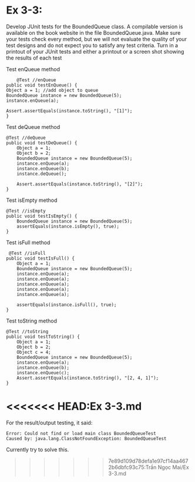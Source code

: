 # Ex 3-3: #

Develop JUnit tests for the BoundedQueue class. A compilable
version is available on the book website in the file
BoundedQueue.java. Make sure your tests check every method,
but we will not evaluate the quality of your test designs and do not
expect you to satisfy any test criteria. Turn in a printout of your
JUnit tests and either a printout or a screen shot showing the results
of each test

Test enQueue method
	
	
        @Test //enQueue
    public void testEnQueue() {
    Object a = 1; //add object to queue
    BoundedQueue instance = new BoundedQueue(5);
    instance.enQueue(a);
    
    Assert.assertEquals(instance.toString(), "[1]");
    }
    

Test deQueue method

    @Test //deQueue
    public void testDeQueue() {       
        Object a = 1;
        Object b = 2;
        BoundedQueue instance = new BoundedQueue(5);
        instance.enQueue(a);
        instance.enQueue(b);
        instance.deQueue();
        
        Assert.assertEquals(instance.toString(), "[2]");
    }

Test isEmpty method

    @Test //isEmpty
    public void testIsEmpty() {        
        BoundedQueue instance = new BoundedQueue(5);
        assertEquals(instance.isEmpty(), true);
    }

Test isFull method

     @Test //isFull
    public void testIsFull() {  
        Object a = 1;
        BoundedQueue instance = new BoundedQueue(5);
        instance.enQueue(a);
        instance.enQueue(a);
        instance.enQueue(a);
        instance.enQueue(a);
        instance.enQueue(a);

        assertEquals(instance.isFull(), true);
    }

Test toString method

    @Test //toString
    public void testToString() {    
        Object a = 1;
        Object b = 2;
        Object c = 4;
        BoundedQueue instance = new BoundedQueue(5);
        instance.enQueue(a);
        instance.enQueue(b);
        instance.enQueue(c);
        Assert.assertEquals(instance.toString(), "[2, 4, 1]");
    }

<<<<<<< HEAD:Ex 3-3.md
=======
For the result/output testing, it said: 

    Error: Could not find or load main class BoundedQueueTest
	Caused by: java.lang.ClassNotFoundException: BoundedQueueTest

Currently try to solve this.
>>>>>>> 7e89d109d78defa1e97cf14aa4672b6dbfc93c75:Trần Ngọc Mai/Ex 3-3.md
